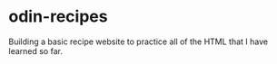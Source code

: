 # odin-recipes
Building a basic recipe website to practice all of the HTML that I have learned so far.

